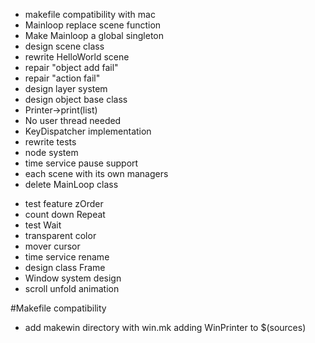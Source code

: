 + makefile compatibility with mac
+ Mainloop replace scene function
+ Make Mainloop a global singleton
+ design scene class
+ rewrite HelloWorld scene
+ repair "object add fail"
+ repair "action fail"
+ design layer system
+ design object base class
+ Printer->print(list<PrintJob>)
+ No user thread needed
+ KeyDispatcher implementation
+ rewrite tests
+ node system
+ time service pause support
+ each scene with its own managers
+ delete MainLoop class
- test feature zOrder
- count down Repeat
- test Wait
- transparent color
- mover cursor
- time service rename
- design class Frame
- Window system design
- scroll unfold animation

#Makefile compatibility
* add makewin directory with win.mk adding WinPrinter to $(sources)
